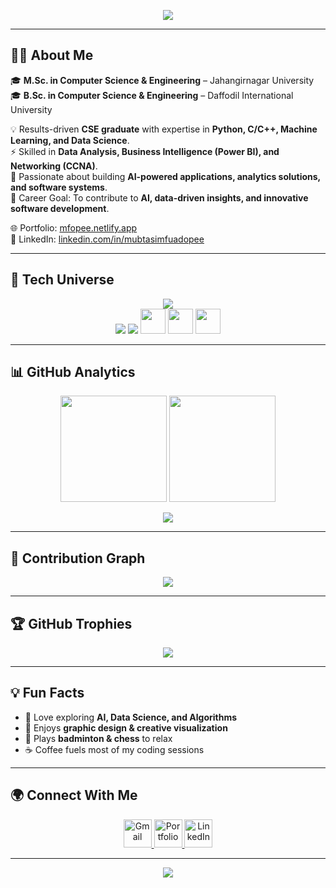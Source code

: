 <!-- Futuristic Banner -->
<p align="center">
  <img src="https://capsule-render.vercel.app/api?type=waving&color=0:00c6ff,100:0072ff&height=250&section=header&text=Mubtasim%20Fuad%20Opee&fontSize=50&fontColor=ffffff&animation=fadeIn&fontAlignY=40&desc=AI%20%7C%20ML%20%7C%20Data%20Science%20%7C%20Analyst&descSize=20&descAlignY=60" />
</p>

---

## 👨‍💻 About Me  

🎓 **M.Sc. in Computer Science & Engineering** – Jahangirnagar University  
🎓 **B.Sc. in Computer Science & Engineering** – Daffodil International University  

💡 Results-driven **CSE graduate** with expertise in **Python, C/C++, Machine Learning, and Data Science**.  
⚡ Skilled in **Data Analysis, Business Intelligence (Power BI), and Networking (CCNA)**.  
🌱 Passionate about building **AI-powered applications, analytics solutions, and software systems**.  
🎯 Career Goal: To contribute to **AI, data-driven insights, and innovative software development**.  

🌐 Portfolio: [mfopee.netlify.app](https://mfopee.netlify.app/)  
🔗 LinkedIn: [linkedin.com/in/mubtasimfuadopee](https://linkedin.com/in/mubtasimfuadopee)  

---

## 🚀 Tech Universe  

<p align="center">
  <img src="https://skillicons.dev/icons?i=python,cpp,c,html,css,javascript,php,mysql,vscode,git,github,anaconda,jupyter,pycharm" /><br/>
  <img src="https://skillicons.dev/icons?i=tensorflow,pytorch,sklearn,opencv" />
  <img src="https://skillicons.dev/icons?i=figma,photoshop,illustrator,xd" />
  <img src="https://cdn.worldvectorlogo.com/logos/canva-2.svg" width="40" height="40"/>
  <img src="https://www.vectorlogo.zone/logos/microsoft_powerbi/microsoft_powerbi-icon.svg" width="40" height="40"/>
  <img src="https://upload.wikimedia.org/wikipedia/commons/7/7f/Microsoft_Office_Excel_%282019–present%29.svg" width="40" height="40"/>
</p>

---

## 📊 GitHub Analytics  

<p align="center">
  <img src="https://github-readme-stats.vercel.app/api?username=Opee99&show_icons=true&theme=radical&hide_border=true&bg_color=0D1117&title_color=00c6ff&icon_color=00c6ff" height="170"/>
  <img src="https://github-readme-streak-stats.herokuapp.com?user=Opee99&theme=radical&hide_border=true&background=0D1117&ring=00c6ff&fire=ff4b2b&currStreakLabel=ffffff" height="170"/>
</p>

<p align="center">
  <img src="https://github-readme-stats.vercel.app/api/top-langs/?username=Opee99&layout=compact&theme=radical&hide_border=true&bg_color=0D1117&title_color=00c6ff" />
</p>

---

## 🚀 Contribution Graph  

<p align="center">
  <img src="https://github-readme-activity-graph.vercel.app/graph?username=Opee99&theme=react-dark&hide_border=true&area=true&custom_title=Opee99%20Contribution%20Graph" />
</p>

---

## 🏆 GitHub Trophies  

<p align="center">
  <img src="https://github-profile-trophy.vercel.app/?username=Opee99&theme=algolia&no-frame=true&row=1&column=6" />
</p>

---

## 💡 Fun Facts  

- 🧠 Love exploring **AI, Data Science, and Algorithms**  
- 🎨 Enjoys **graphic design & creative visualization**  
- 🏸 Plays **badminton & chess** to relax  
- ☕ Coffee fuels most of my coding sessions  

---

## 🌍 Connect With Me  

<p align="center">
  <a href="mailto:mubtasimfuad99@gmail.com">
    <img src="https://skillicons.dev/icons?i=gmail" width="45" alt="Gmail"/>
  </a>
  <a href="https://mfopee.netlify.app/">
    <img src="https://cdn-icons-png.flaticon.com/512/847/847969.png" width="45" alt="Portfolio"/>
  </a>
  <a href="https://linkedin.com/in/mubtasimfuadopee">
    <img src="https://skillicons.dev/icons?i=linkedin" width="45" alt="LinkedIn"/>
  </a>
</p>




---

<!-- Futuristic Footer -->
<p align="center">
  <img src="https://capsule-render.vercel.app/api?type=waving&color=0:0072ff,100:00c6ff&height=120&section=footer"/>
</p>
